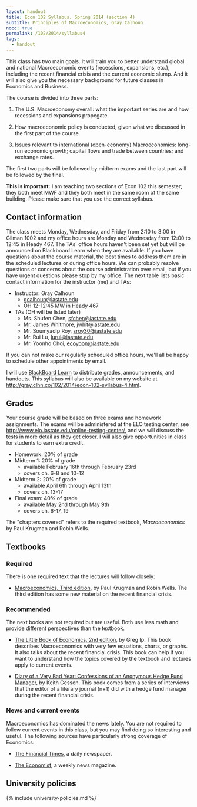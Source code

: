 ```yaml
---
layout: handout
title: Econ 102 Syllabus, Spring 2014 (section 4)
subtitle: Principles of Macroeconomics, Gray Calhoun
nocc: true
permalink: /102/2014/syllabus4
tags: 
  - handout
---
```


This class has two main goals. It will train you to better understand
global and national Macroeconomic events (recessions, expansions,
etc.), including the recent financial crisis and the current economic
slump.  And it will also give you the necessary background for future
classes in Economics and Business.

The course is divided into three parts:

1. The U.S. Macroeconomy overall: what the important series are and
   how recessions and expansions propegate.

2. How macroeconomic policy is conducted, given what we discussed in
   the first part of the course.

3. Issues relevant to international (open-economy) Macroeconomics:
   long-run economic growth; capital flows and trade between countries;
   and exchange rates.

The first two parts will be followed by midterm exams and the last
part will be followed by the final.

**This is important:** I am teaching two sections of Econ 102 this
semester; they both meet MWF and they both meet in the same room of
the same building. Please make sure that you use the correct syllabus.

Contact information 
-------------------

The class meets Monday, Wednesday, and Friday from 2:10 to 3:00 in
Gilman 1002 and my office hours are Monday and Wednesday from 12:00 to
12:45 in Heady 467.  The TAs' office hours haven't been set yet but
will be announced on Blackboard Learn when they are available.  If you
have questions about the course material, the best times to address
them are in the scheduled lectures or during office hours. We can
probably resolve questions or concerns about the course administration
over email, but if you have urgent questions please stop by my office.
The next table lists basic contact information for the instructor (me)
and TAs:

* Instructor: Gray Calhoun
  * <gcalhoun@iastate.edu>
  * OH 12-12:45 MW in Heady 467
* TAs (OH will be listed later)
  * Ms. Shufen Chen, <sfchen@iastate.edu>
  * Mr. James Whitmore, <jwhit@iastate.edu>
  * Mr. Soumyadip Roy, <sroy30@iastate.edu>
  * Mr. Rui Lu, <lurui@iastate.edu>
  * Mr. Yoonho Choi, <ecoyoon@iastate.edu>

If you can not make our regularly scheduled office hours, we'll all be
happy to schedule other appointments by email.

I will use [BlackBoard Learn](https://bb.its.iastate.edu) to
distribute grades, announcements, and handouts.  This syllabus will
also be available on my website at
<http://gray.clhn.co/102/2014/econ-102-syllabus-4.html>.

Grades
------

Your course grade will be based on three exams and homework
assignments. The exams will be administered at the ELO testing center,
see <http://www.elo.iastate.edu/online-testing-center/>, and we will
discuss the tests in more detail as they get closer. I will also give
opportunities in class for students to earn extra credit.

* Homework: 20% of grade
* Midterm 1: 20% of grade
  - available February 16th through February 23rd
  - covers ch. 6-8 and 10-12
* Midterm 2: 20% of grade
  - available April 6th through April 13th
  - covers ch. 13-17
* Final exam: 40% of grade
  - available May 2nd through May 9th
  - covers ch. 6-17, 19

The "chapters covered" refers to the required textbook,
*Macroeconomics* by Paul Krugman and Robin Wells.

Textbooks
---------

### Required
There is one required text that the lectures will follow closely:

* [Macroeconomics, Third
  edition](http://bcs.worthpublishers.com/krugmanwellsmacro3), by Paul
  Krugman and Robin Wells.  The third edition has some new material on
  the recent financial crisis.

### Recommended
The next books are not required but are useful.  Both use less math
and provide different perspectives than the textbook.

* [The Little Book of Economics, 2nd edition](http://gregip.wordpress.com/),
  by Greg Ip. This book describes Macroeconomics with very few
  equations, charts, or graphs.  It also talks about the recent
  financial crisis. This book can help if you want to understand how
  the topics covered by the textbook and lectures apply to current
  events.

* [Diary of a Very Bad Year: Confessions of an Anonymous Hedge Fund
  Manager](http://shop.nplusonemag.com/products/diary-of-a-very-bad-year-confessions-of-an-anonymous-hedge-fund-manager),
  by Keith Gessen.  This book comes from a series of interviews that
  the editor of a literary journal (n+1) did with a hedge fund manager
  during the recent financial crisis.

### News and current events
Macroeconomics has dominated the news lately.  You are not required to
follow current events in this class, but you may find doing so
interesting and useful.  The following sources have particularly
strong coverage of Economics:

* [The Financial Times](http://www.ft.com), a daily newspaper.

* [The Economist](http://www.economist.com), a weekly news magazine.

University policies
-------------------

{% include university-policies.md %}
